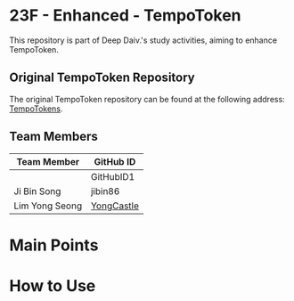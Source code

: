 # 23F - Enhanced - TempoToken

This repository is part of Deep Daiv.'s study activities, aiming to enhance TempoToken.

## Original TempoToken Repository
The original TempoToken repository can be found at the following address: [TempoTokens](https://github.com/guyyariv/TempoTokens.git).

## Team Members
|   Team Member  | GitHub ID           |
|----------------|---------------------|
|                | GitHubID1           |
| Ji Bin Song    | jibin86           |
| Lim Yong Seong | [YongCastle](https://github.com/YongCastle)   |

# Main Points

# How to Use
